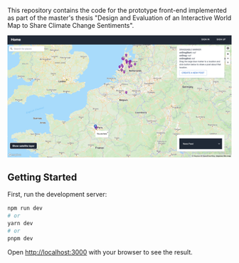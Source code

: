 This repository contains the code for the prototype front-end implemented as part of the master's thesis "Design and Evaluation of an Interactive World Map to Share Climate Change Sentiments".

![My Image](app_home.png)

## Getting Started

First, run the development server:

```bash
npm run dev
# or
yarn dev
# or
pnpm dev
```

Open [http://localhost:3000](http://localhost:3000) with your browser to see the result.
